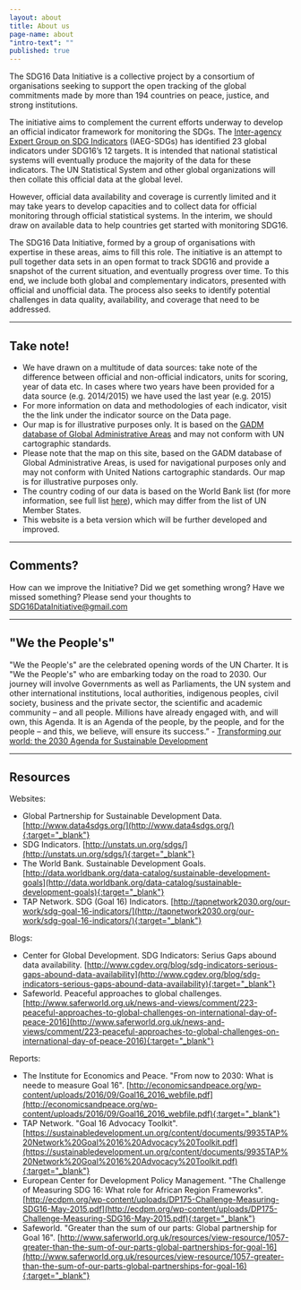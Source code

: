 ```yaml
---
layout: about
title: About us
page-name: about
"intro-text": ""
published: true
---
```


The SDG16 Data Initiative is a collective project by a consortium of organisations seeking to support the open tracking of the global commitments made by more than 194 countries on peace, justice, and strong institutions.

The initiative aims to complement the current efforts underway to develop an official indicator framework for monitoring the SDGs. The [Inter-agency Expert Group on SDG Indicators](http://unstats.un.org/sdgs/iaeg-sdgs/) (IAEG-SDGs) has identified 23 global indicators under SDG16’s 12 targets. It is intended that national statistical systems will eventually produce the majority of the data for these indicators. The UN Statistical System and other global organizations will then collate this official data at the global level.

However, official data availability and coverage is currently limited and it may take years to develop capacities and to collect data for official monitoring through official statistical systems. In the interim, we should draw on available data to help countries get started with monitoring SDG16.

The SDG16 Data Initiative, formed by a group of organisations with expertise in these areas, aims to fill this role. The initiative is an attempt to pull together data sets in an open format to track SDG16 and provide a snapshot of the current situation, and eventually progress over time. To this end, we include both global and complementary indicators, presented with official and unofficial data. The process also seeks to identify potential challenges in data quality, availability, and coverage that need to be addressed.

___

## Take note!

*   We have drawn on a multitude of data sources: take note of the difference between official and non-official indicators, units for scoring, year of data etc. In cases where two years have been provided for a data source (e.g. 2014/2015) we have used the last year (e.g. 2015)
*   For more information on data and methodologies of each indicator, visit the the link under the indicator source on the Data page.
*   Our map is for illustrative purposes only. It is based on the [GADM database of Global Administrative Areas](http://www.gadm.org/home) and may not conform with UN cartographic standards.
*   Please note that the map on this site,  based on the GADM database of Global Administrative Areas, is  used for navigational purposes only and may not conform with United Nations cartographic standards. Our map is for illustrative purposes only.
*   The country coding of our data is based on the World Bank list (for more information, see full list [here](http://wits.worldbank.org/wits/wits/witshelp/content/codes/country_codes.htm)), which may differ from the list of UN Member States.
*   This website is a beta version which will be further developed and improved.

___

## Comments?
How can we improve the Initiative? Did we get something wrong? Have we missed something?
Please send your thoughts to [SDG16DataInitiative@gmail.com](mailto:SDG16DataInitiative@gmail.com)

___


## "We the People's" 
"We the People's" are the celebrated opening words of the UN Charter. It is "We the People's" who are embarking today on the road to 2030. Our journey will involve Governments as well as Parliaments, the UN system and other international institutions, local authorities, indigenous peoples, civil society, business and the private sector, the scientific and academic community – and all people. Millions have already engaged with, and will own, this Agenda. It is an Agenda of the people, by the people, and for the people – and this, we believe, will ensure its success.” - [Transforming our world: the 2030 Agenda for Sustainable Development](https://sustainabledevelopment.un.org/post2015/transformingourworld)

___


## Resources

Websites:

+ Global Partnership for Sustainable Development Data. [http://www.data4sdgs.org/](http://www.data4sdgs.org/){:target="_blank"}
+ SDG Indicators. [http://unstats.un.org/sdgs/](http://unstats.un.org/sdgs/){:target="_blank"}
+ The World Bank. Sustainable Development Goals. [http://data.worldbank.org/data-catalog/sustainable-development-goals](http://data.worldbank.org/data-catalog/sustainable-development-goals){:target="_blank"}
+ TAP Network. SDG (Goal 16) Indicators. [http://tapnetwork2030.org/our-work/sdg-goal-16-indicators/](http://tapnetwork2030.org/our-work/sdg-goal-16-indicators/){:target="_blank"}
 
Blogs:

+ Center for Global Development. SDG Indicators: Serius Gaps abound data availability. [http://www.cgdev.org/blog/sdg-indicators-serious-gaps-abound-data-availability](http://www.cgdev.org/blog/sdg-indicators-serious-gaps-abound-data-availability){:target="_blank"}
+ Safeworld. Peaceful approaches to global challenges. [http://www.saferworld.org.uk/news-and-views/comment/223-peaceful-approaches-to-global-challenges-on-international-day-of-peace-2016](http://www.saferworld.org.uk/news-and-views/comment/223-peaceful-approaches-to-global-challenges-on-international-day-of-peace-2016){:target="_blank"}
  
Reports:

+ The Institute for Economics and Peace. "From now to 2030: What is neede to measure Goal 16". [http://economicsandpeace.org/wp-content/uploads/2016/09/Goal16_2016_webfile.pdf](http://economicsandpeace.org/wp-content/uploads/2016/09/Goal16_2016_webfile.pdf){:target="_blank"}
+ TAP Network. "Goal 16 Advocacy Toolkit". [https://sustainabledevelopment.un.org/content/documents/9935TAP%20Network%20Goal%2016%20Advocacy%20Toolkit.pdf](https://sustainabledevelopment.un.org/content/documents/9935TAP%20Network%20Goal%2016%20Advocacy%20Toolkit.pdf){:target="_blank"}
+ European Center for Development Policy Management. "The Challenge of Measuring SDG 16: What role for African Region Frameworks". [http://ecdpm.org/wp-content/uploads/DP175-Challenge-Measuring-SDG16-May-2015.pdf](http://ecdpm.org/wp-content/uploads/DP175-Challenge-Measuring-SDG16-May-2015.pdf){:target="_blank"}
+ Safeworld. "Greater than the sum of our parts: Global partnership for Goal 16". [http://www.saferworld.org.uk/resources/view-resource/1057-greater-than-the-sum-of-our-parts-global-partnerships-for-goal-16](http://www.saferworld.org.uk/resources/view-resource/1057-greater-than-the-sum-of-our-parts-global-partnerships-for-goal-16){:target="_blank"}

 
